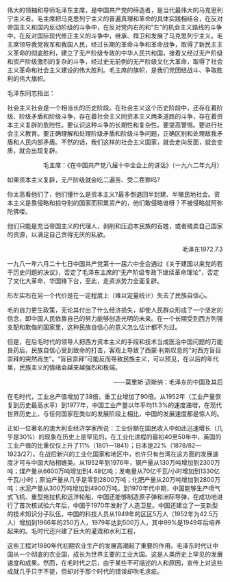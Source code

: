 伟大的领袖和导师毛泽东主席，是中国共产党的缔造者，是当代最伟大的马克思列宁主义者。毛主席把马克思列宁主义的普遍真理和革命的具体实践相结合，在反对帝国主义和国内反动阶级的斗争中，在反对党内右的和“左”的机会主义路线的斗争中，在反对国际现代修正主义的斗争中，继承、捍卫和发展了马克思列宁主义。毛主席领导我党我军和我国人民，经过长期的革命斗争和革命战争，取得了新民主主义革命的彻底胜利，建立了无产阶级专政的中华人民共和国，接着又经过无产阶级和资产阶级激烈的复杂的斗争，经过史无前例的无产阶级文化大革命，取得了社会主义革命和社会主义建设的伟大胜利。毛主席的旗帜，是我们党团结战斗、争取胜利的伟大旗帜。



毛泽东同志指出：

社会主义社会是一个相当长的历史阶段。在社会主义这个历史阶段中，还存在着阶级、阶级矛盾和阶级斗争，存在着社会主义同资本主义两条道路的斗争，存在着资本主义复辟的危险性。要认识这种斗争的长期性和复杂性。要提高警惕。要进行社会主义教育。要正确理解和处理阶级矛盾和阶级斗争问题，正确区别和处理敌我矛盾和人民内部矛盾。不然的话，我们这样的社会主义国家，就会走向反面，就会变质，就会出现复辟。

<p align=right>毛主席：《在中国共产党八届十中全会上的讲话》（一九六二年九月）</p>



如果资本主义复辟，无产阶级就会吃二遍苦、受二茬罪吗?

你太高看他们了，他们懂什么是资本主义?最多倒退回半封建、半殖民地社会。资本主义是靠侵略和掠夺别的国家而积累资产的，他们敢侵略谁呀？不被侵略就阿弥陀佛喽。

他们只能是充当帝国主义的代理人，剥削和压迫本民族的百姓，或者贱卖自己国家的资源，以满足自己贪得无厌的私欲。

<p align=right>毛泽东1972.7.3</p>




一九八一年六月二十七日中国共产党第十一届六中全会通过《关于建国以来党的若干历史问题的决议》，否定了毛泽东主席的“无产阶级专政下继续革命理论”，否定了文化大革命，华国锋下台，至此，走资派势力全面复辟。



形左实右在另一个代价是在一定程度上（难以定量统计）失去了民族自信心。

毛的自力更生政策，无论其付出了什么经济损失，却使人民群众形成了一个坚定的信念，即中国人民依靠自己的努力能够创造光明的未来。在一个长期受到西方列强支配和欺侮的国家里，这种民族自信心的意义怎么估计都不为过。

但是，在后毛时代的领导人把西方资本主义的手段和技术当成医治中国问题的万能良药后，民族自信心受到致命的打击，客观上导致了西蒙·利斯叹息的“对西方盲目崇拜的突然再生”。“盲目崇拜”可能反而导致民族主义，可以预见，在以后的年代里，民族主义的情绪会越来越强烈和极端。
<p align=right>——莫里斯·迈斯纳：毛泽东的中国及其后</p>

在毛时代，工业总产值增加了38倍，重工业增加了90倍。从1952年（工业产量恢复到历史最高水平）到1977年，中国工业产量以年平均11.3%的速度递增，在现代世界历史上，与任何国家在类似的发展阶段上相比，中国的发展速度都是惊人的。

正如一位著名的澳大利亚经济学家所说：工业份额在国民收入中如此迅速增长（几乎是30%）的现象在历史上是罕见的。在工业化进程的最初40至50年中，英国的工业产值的比重仅仅上升了11%（1801—1841）；日本是22%（1878/82—1923/27）。在战后新兴的工业化国家和地区中，也许只有台湾在这方面的发展速度才可与中国大陆相媲美。从1952年到1976年，钢产量从130万吨增加到2300万吨；煤产量从6600万吨增加到4.48亿吨；发电量从70亿千瓦/小时增加到1330亿千瓦/小时；原油产量从几乎是零到2800万吨；化肥产量从20万吨增加到2800万吨；水泥产量从300万吨增加到4900万吨。到1970年代中期，中国能够生产喷气式飞机、重型拖拉机和远洋轮船，中国还能够制造原子弹和洲际导弹，在成功地进行了首次核试验六年后，中国于1970年发射了人造卫星。中国还建立了一支新型的技术知识分子队伍，中国的科技人员从1949年的区区5万人（1952年为42.5万人）增加到1966年的250万人，1979年达到500万人，其中99%是1949年后培养起来的。毛时代还兴建了巨大的灌溉和水利工程，

这些工程对1980年代初期农业生产的发展高潮起了重要的作用。毛泽东时代让中国从一个彻底的农业国，成长为世界主要的工业大国。这是人类历史上罕见的发展速度和成果。然而，在毛时代之后，由于某些不可描述的人和原因，宣传上对这些成就几乎只字不提，但却对于那个时代的错误却吹毛求疵。
